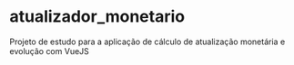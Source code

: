 # atualizador_monetario
Projeto de estudo para a aplicação de cálculo de atualização monetária e evolução com VueJS
